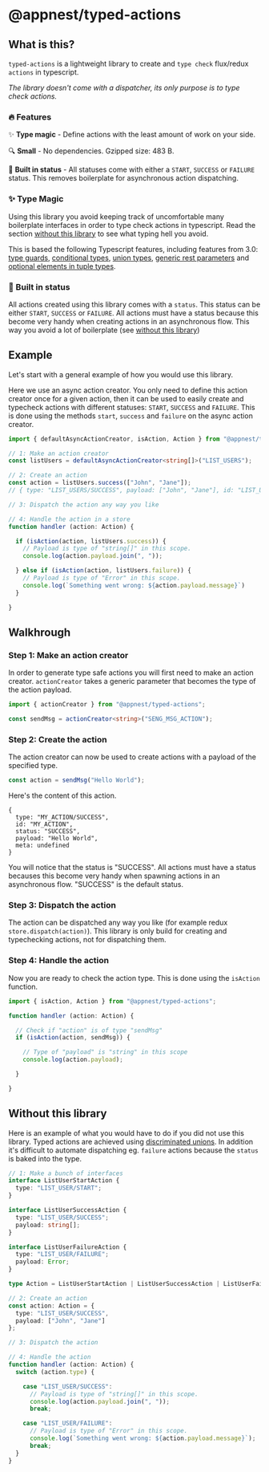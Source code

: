 # @appnest/typed-actions

## What is this?

`typed-actions` is a lightweight library to create and `type check` flux/redux `actions` in typescript. 

*The library doesn't come with a dispatcher, its only purpose is to type check actions.*

### :fire: Features

:sparkles: **Type magic** - Define actions with the least amount of work on your side.

:mag: **Small** - No dependencies. Gzipped size: 483 B.

:vertical_traffic_light: **Built in status** - All statuses come with either a `START`, `SUCCESS` or `FAILURE` status. This removes boilerplate for asynchronous action dispatching.

### :sparkles: Type Magic

Using this library you avoid keeping track of uncomfortable many boilerplate interfaces in order to type check actions in typescript. Read the section [without this library](#without-this-library) to see what typing hell you avoid.

 This is based the following Typescript features, including features from 3.0: [type guards](https://www.typescriptlang.org/docs/handbook/advanced-types.html#user-defined-type-guards), [conditional types](https://www.typescriptlang.org/docs/handbook/advanced-types.html#conditional-types), [union types](https://www.typescriptlang.org/docs/handbook/advanced-types.html#union-types), [generic rest parameters](https://www.typescriptlang.org/docs/handbook/release-notes/typescript-3-0.html#generic-rest-parameters) and [optional elements in tuple types](https://www.typescriptlang.org/docs/handbook/release-notes/typescript-3-0.html#optional-elements-in-tuple-types).

### :vertical_traffic_light: Built in status

All actions created using this library comes with a `status`. This status can be either `START`, `SUCCESS` or `FAILURE`. All actions must have a status because this become very handy when creating actions in an asynchronous flow. This way you avoid a lot of boilerplate (see [without this library](#without-this-library))

##  Example

Let's start with a general example of how you would use this library.

Here we use an async action creator. You only need to define this action creator once for a given action, then it can be used to easily create and typecheck actions with different statuses: `START`, `SUCCESS` and `FAILURE`. This is done using the methods `start`, `success` and `failure` on the async action creator.

```typescript
import { defaultAsyncActionCreator, isAction, Action } from "@appnest/typed-actions";

// 1: Make an action creator
const listUsers = defaultAsyncActionCreator<string[]>("LIST_USERS");

// 2: Create an action
const action = listUsers.success(["John", "Jane"]);
// { type: "LIST_USERS/SUCCESS", payload: ["John", "Jane"], id: "LIST_USERS", status: "SUCCESS" }

// 3: Dispatch the action any way you like

// 4: Handle the action in a store
function handler (action: Action) {

  if (isAction(action, listUsers.success)) {
    // Payload is type of "string[]" in this scope.
    console.log(action.payload.join(", "));

  } else if (isAction(action, listUsers.failure)) {
    // Payload is type of "Error" in this scope.
    console.log(`Something went wrong: ${action.payload.message}`)
  }

}
```

## Walkhrough

### Step 1: Make an action creator
In order to generate type safe actions you will first need to make an action creator. `actionCreator` takes a generic parameter that becomes the type of the action payload.

```typescript
import { actionCreator } from "@appnest/typed-actions";

const sendMsg = actionCreator<string>("SENG_MSG_ACTION");
```

### Step 2: Create the action
The action creator can now be used to create actions with a payload of the specified type.

```typescript
const action = sendMsg("Hello World");
```

Here's the content of this action. 

```
{ 
  type: "MY_ACTION/SUCCESS",
  id: "MY_ACTION",
  status: "SUCCESS",
  payload: "Hello World",
  meta: undefined
}
```

You will notice that the status is "SUCCESS". All actions must have a status becauses this become very handy when spawning actions in an asynchronous flow. "SUCCESS" is the default status.

### Step 3: Dispatch the action

The action can be dispatched any way you like (for example redux `store.dispatch(action)`). This library is only build for creating and typechecking actions, not for dispatching them.

### Step 4: Handle the action

Now you are ready to check the action type. This is done using the `isAction` function.

```typescript
import { isAction, Action } from "@appnest/typed-actions";

function handler (action: Action) {

  // Check if "action" is of type "sendMsg"
  if (isAction(action, sendMsg)) {

    // Type of "payload" is "string" in this scope
    console.log(action.payload); 

  }

}
```

## Without this library

Here is an example of what you would have to do if you did not use this library. Typed actions are achieved using [discriminated unions](https://www.typescriptlang.org/docs/handbook/advanced-types.html#discriminated-unions). In addition it's difficult to automate dispatching eg. `failure` actions because the `status` is baked into the type.

```typescript
// 1: Make a bunch of interfaces
interface ListUserStartAction {
  type: "LIST_USER/START";
}

interface ListUserSuccessAction {
  type: "LIST_USER/SUCCESS";
  payload: string[];
}

interface ListUserFailureAction {
  type: "LIST_USER/FAILURE";
  payload: Error;
}

type Action = ListUserStartAction | ListUserSuccessAction | ListUserFailureAction;

// 2: Create an action
const action: Action = {
  type: "LIST_USER/SUCCESS",
  payload: ["John", "Jane"]
};

// 3: Dispatch the action

// 4: Handle the action
function handler (action: Action) {
  switch (action.type) {

    case "LIST_USER/SUCCESS":
      // Payload is type of "string[]" in this scope.
      console.log(action.payload.join(", "));
      break;

    case "LIST_USER/FAILURE":
      // Payload is type of "Error" in this scope.
      console.log(`Something went wrong: ${action.payload.message}`);
      break;
  }
}
```